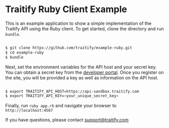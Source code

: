 # Traitify Ruby Client Example

This is an example application to show a simple implementation of the Traitify API using the Ruby client.
To get started, clone the directory and run `bundle`.

``` bash

$ git clone https://github.com/traitify/example-ruby.git
$ cd example-ruby
$ bundle

```

Next, set the environment variables for the API host and your secret key. You can obtain a secret key from
the [developer portal](http://developer.traitify.com). Once you register on the site, you will be provided
a key as well as information on the API host.

``` bash

$ export TRAITIFY_API_HOST=https://api-sandbox.traitify.com
$ export TRAITIFY_API_KEY=<your_unique_secret_key>

```

Finally, run `ruby app.rb` and navigate your browser to `http://localhost:4567`

If you have questions, please contact [support@traitify.com](mailto:support@traitify.com)
